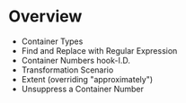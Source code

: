 # Overview

- Container Types
- Find and Replace with Regular Expression
- Container Numbers hook-I.D.
- Transformation Scenario
- Extent (overriding "approximately")
- Unsuppress a Container Number
